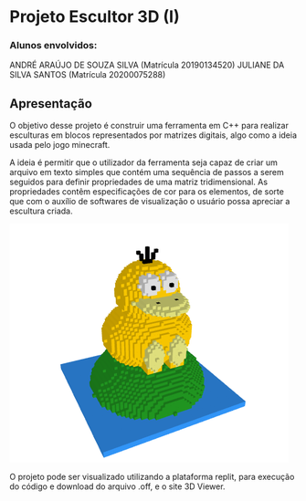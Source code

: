 # Projeto Escultor 3D (I)
### Alunos envolvidos:
ANDRÉ ARAÚJO DE SOUZA SILVA (Matrícula 20190134520)
JULIANE DA SILVA SANTOS (Matrícula 20200075288)

## Apresentação 

O objetivo desse projeto é construir uma ferramenta em C++ para realizar esculturas em blocos representados por matrizes digitais, algo como a ideia usada pelo jogo minecraft.

A ideia é permitir que o utilizador da ferramenta seja capaz de criar um arquivo em texto simples que contém uma sequência de passos a serem seguidos para definir propriedades de uma matriz tridimensional. As propriedades contêm especificações de cor para os elementos, de sorte que com o auxílio de softwares de visualização o usuário possa apreciar a escultura criada.

![Pokemon](imagens/pokemon.png)

O projeto pode ser visualizado utilizando a plataforma replit, para execução do código e download do arquivo .off, e o site 3D Viewer.
